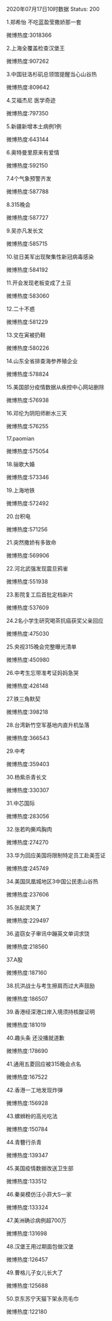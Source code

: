 2020年07月17日10时数据
Status: 200

1.郑希怡 不吃蓝盈莹撒娇那一套

微博热度:3018366

2.上海全覆盖检查汉堡王

微博热度:907262

3.中国驻洛杉矶总领馆提醒当心山谷热

微博热度:809642

4.艾福杰尼 医学奇迹

微博热度:797350

5.新疆新增本土病例1例

微博热度:643144

6.奥特曼里原来有爱情

微博热度:592150

7.4个气象预警齐发

微博热度:587788

8.315晚会

微博热度:587727

9.吴亦凡发长文

微博热度:585715

10.驻日美军出现聚集性新冠病毒感染

微博热度:584192

11.开会发现老板变成了土豆

微博热度:583060

12.二十不惑

微博热度:581229

13.文在寅被扔鞋

微博热度:580226

14.山东全省排查海参养殖企业

微博热度:578824

15.美国部分疫情数据从疾控中心网站删除

微博热度:576938

16.邓伦为阴阳师断水三天

微博热度:576255

17.paomian

微博热度:575054

18.骊歌大婚

微博热度:573346

19.上海地铁

微博热度:572492

20.台积电

微博热度:571256

21.突然撒娇有多致命

微博热度:569906

22.河北武强发现震旦鸦雀

微博热度:551938

23.影院复工后首批定档新片

微博热度:537609

24.2名小学生研究喝茶抗癌获奖父亲回应

微博热度:475030

25.央视315晚会完整曝光清单

微博热度:450980

26.中考生忘带准考证妈妈急哭

微博热度:426148

27.铁三角默契

微博热度:398218

28.台湾新竹空军基地内直升机坠落

微博热度:366543

29.中考

微博热度:359403

30.杨紫杀青长文

微博热度:330307

31.中芯国际

微博热度:283056

32.张若昀撕鸡胸肉

微博热度:274270

33.华为回应美国将限制特定员工赴美签证

微博热度:245749

34.美国凤凰城地区3中国公民患山谷热

微博热度:237606

35.张起灵笑了

微博热度:229497

36.盗窃女子审讯中蹦英文单词求饶

微博热度:218560

37.A股

微博热度:187160

38.抗洪战士与考生擦肩而过大声鼓励

微博热度:186507

39.香港经深港口岸入境须持核酸证明

微博热度:181019

40.趣头条 还没播就道歉

微博热度:178690

41.通用五菱回应被315晚会点名

微博热度:167522

42.香港一工地发现炸弹

微博热度:156928

43.螺蛳粉的高光吃法

微博热度:150784

44.青簪行杀青

微博热度:139347

45.美国疫情数据改送卫生部

微博热度:133512

46.秦昊模仿汪小菲大S一家

微博热度:133324

47.美洲确诊病例超700万

微博热度:131698

48.汉堡王用过期面包做汉堡

微博热度:126457

49.曹格儿子女儿长大了

微博热度:125688

50.京东苏宁天猫下架永亮毛巾

微博热度:122180

